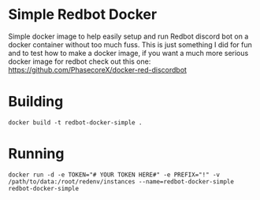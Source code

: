 # Simple Redbot Docker
Simple docker image to help easily setup and run Redbot discord bot on a docker container without too much fuss. This is just something I did for fun and to test how to make a docker image, if you want a much more serious docker image for redbot check out this one: https://github.com/PhasecoreX/docker-red-discordbot

# Building
`docker build -t redbot-docker-simple .`

# Running
`docker run -d -e TOKEN="# YOUR TOKEN HERE#" -e PREFIX="!" -v /path/to/data:/root/redenv/instances --name=redbot-docker-simple redbot-docker-simple`
